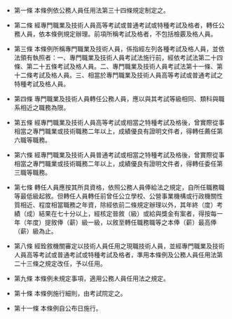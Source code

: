 * 第一條 本條例依公務人員任用法第三十四條規定制定之。

* 第二條 經專門職業及技術人員高等考試或普通考試或特種考試及格者，轉任公務人員，依本條例規定辦理。前項所稱考試及格者，不包括檢覈及格人員。

* 第三條 本條例所稱專門職業及技術人員，係指經左列各種考試及格人員，並依法領有執照者：一、專門職業及技術人員考試法施行前，經依考試法第二十四條、第二十五條考試及格人員。二、專門職業及技術人員考試法第十一條、第十二條考試及格人員。三、相當於專門職業及技術人員高等考試或普通考試之特種考試及格人員。

* 第四條 專門職業及技術人員轉任公務人員，應以與其考試等級相同、類科與職系相近之職務為限。

* 第五條 經專門職業及技術人員高等考試或相當之特種考試及格後，曾實際從事相當之專門職業或技術職務二年以上，成績優良有證明文件者，得轉任薦任第六職等職務。

* 第六條 經專門職業及技術人員普通考試或相當之特種考試及格後，曾實際從事相當之專門職業或技術職務二年以上，成績優良有證明文件者，得轉任委任第三職等職務。

* 第七條 轉任人員應按其所具資格，依照公務人員俸給法之規定，自所任職務職等最低級起敘。但轉任人員轉任前曾任公立學校、公營事業機構或行政機關性質相近、程度相當職務之年資，除經依前二條規定辦理以外，其年終（度）考績（成）結果在七十分以上，經核定晉敘（級）或給與獎金有案者，得按每一年（年度）提敘俸（薪）級一級，以敘至轉任職務職等之本俸（薪）最高俸（薪）級為止。

* 第八條 經銓敘機關審定以技術人員任用之現職技術人員，並經專門職業及技術人員高等考試或普通考試或特種考試及格者，準用本條例及公務人員任用法第二十三條之規定改任，予以任用。

* 第九條 本條例未規定事項，適用公務人員任用法之規定。

* 第十條 本條例施行細則，由考試院定之。

* 第十一條 本條例自公布日施行。

